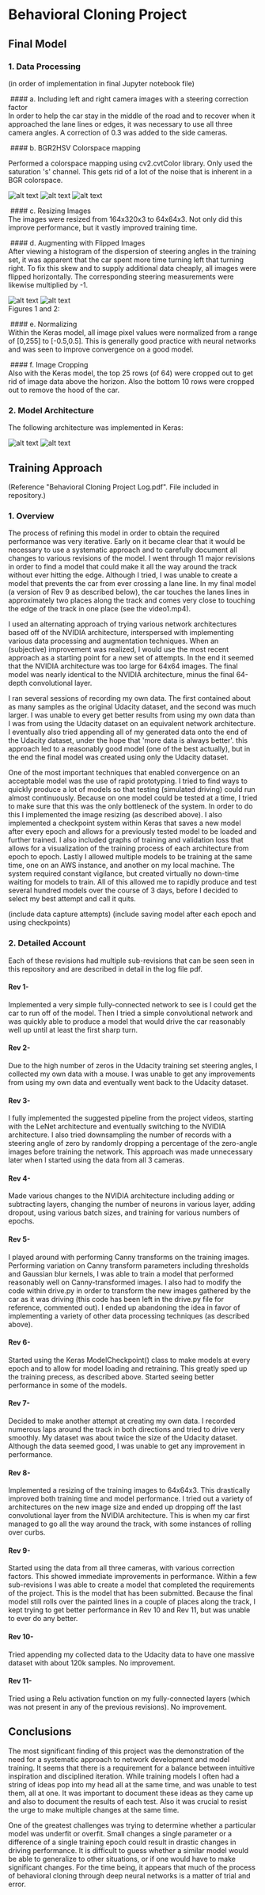 [//]: # (Image References)

[image1]: ./Model_Arcitecture.png "Model Architecture"
[image2]: ./placeholder.png "Grayscaling"
[image3]: ./h-channel.png "H-Channel"
[image4]: ./s-channel.png "S-Channel"
[image5]: ./v-channel.png "V-Channel"
[image6]: ./hist1.png "Steering Angle Distribution"
[image7]: ./hist2.png "After Flipping"
# Behavioral Cloning Project

## Final Model
### 1. Data Processing  
(in order of implementation in final Jupyter notebook file)
  
  #### a. Including left and right camera images with a steering correction factor  
In order to help the car stay in the middle of the road and to recover when it approached the lane lines or edges, it was necessary to use all three camera angles. A correction of 0.3 was added to the side cameras. 
  
  #### b. BGR2HSV Colorspace mapping  
  
Performed a colorspace mapping using cv2.cvtColor library. Only used the saturation 's' channel. This gets rid of a lot of the noise that is inherent in a BGR colorspace. 

![alt text][image3]
![alt text][image4]
![alt text][image5]


  #### c. Resizing Images  
The images were resized from 164x320x3 to 64x64x3. Not only did this improve performance, but it vastly improved training time. 
  
  #### d. Augmenting with Flipped Images  
After viewing a histogram of the dispersion of steering angles in the training set, it was apparent that the car spent more time turning left that turning right. To fix this skew and to supply additional data cheaply, all images were flipped horizontally. The corresponding steering measurements were likewise multiplied by -1.

![alt text][image6]
![alt text][image7]  
Figures 1 and 2:
  
  #### e. Normalizing  
Within the Keras model, all image pixel values were normalized from a range of [0,255] to [-0.5,0.5]. This is generally good practice with neural networks and was seen to improve convergence on a good model.   
  
  #### f. Image Cropping  
Also with the Keras model, the top 25 rows (of 64) were cropped out to get rid of image data above the horizon. Also the bottom 10 rows were cropped out to remove the hood of the car. 


### 2. Model Architecture  
The following architecture was implemented in Keras:

![alt text][image1]
![alt text][image2]

## Training Approach  
(Reference "Behavioral Cloning Project Log.pdf". File included in repository.)
### 1. Overview

The process of refining this model in order to obtain the required performance was very iterative. Early on it became clear that it would be necessary to use a systematic approach and to carefully document all changes to various revisions of the model. I went through 11 major revisions in order to find a model that could make it all the way around the track without ever hitting the edge. Although I tried, I was unable to create a model that prevents the car from ever crossing a lane line. In my final model (a version of Rev 9 as described below), the car touches the lanes lines in approximately two places along the track and comes very close to touching the edge of the track in one place (see the video1.mp4).

I used an alternating approach of trying various network architectures based off of the NVIDIA architecture, interspersed with implementing various data processing and augmentation techniques. When an (subjective) improvement was realized, I would use the most recent approach as a starting point for a new set of attempts. In the end it seemed that the NVIDIA architecture was too large for 64x64 images. The final model was nearly identical to the NVIDIA architecture, minus the final 64-depth convolutional layer. 

I ran several sessions of recording my own data. The first contained about as many samples as the original Udacity dataset, and the second was much larger. I was unable to every get better results from using my own data than I was from using the Udacity dataset on an equivalent network architecture. I eventually also tried appending all of my generated data onto the end of the Udacity dataset, under the hope that 'more data is always better'. this approach led to a reasonably good model (one of the best actually), but in the end the final model was created using only the Udacity dataset. 

One of the most important techniques that enabled convergence on an acceptable model was the use of rapid prototyping. I tried to find ways to quickly produce a lot of models so that testing (simulated driving) could run almost continuously. Because on one model could be tested at a time, I tried to make sure that this was the only bottleneck of the system. In order to do this I implemented the image resizing (as described above). I also implemented a checkpoint system within Keras that saves a new model after every epoch and allows for a previously tested model to be loaded and further trained. I also included graphs of training and validation loss that allows for a visualization of the training process of each architecture from epoch to epoch. Lastly I allowed multiple models to be training at the same time, one on an AWS instance, and another on my local machine. The system required constant vigilance, but created virtually no down-time waiting for models to train. All of this allowed me to rapidly produce and test several hundred models over the course of 3 days, before I decided to select my best attempt and call it quits.

(include data capture attempts)
(include saving model after each epoch and using checkpoints)
### 2. Detailed Account

Each of these revisions had multiple sub-revisions that can be seen seen in this repository and are described in detail in the log file pdf. 

#### Rev 1-
Implemented a very simple fully-connected network to see is I could get the car to run off of the model. Then I tried a simple convolutional network and was quickly able to produce a model that would drive the car reasonably well up until at least the first sharp turn.    

#### Rev 2-
Due to the high number of zeros in the Udacity training set steering angles, I collected my own data with a mouse. I was unable to get any improvements from using my own data and eventually went back to the Udacity dataset.

#### Rev 3-
I fully implemented the suggested pipeline from the project videos, starting with the LeNet architecture and eventually switching to the NVIDIA architecture. I also tried downsampling the number of records with a steering angle of zero by randomly dropping a percentage of the zero-angle images before training the network. This approach was made unnecessary later when I started using the data from all 3 cameras.

#### Rev 4-
Made various changes to the NVIDIA architecture including adding or subtracting layers, changing the number of neurons in various layer, adding dropout, using various batch sizes, and training for various numbers of epochs. 

#### Rev 5-
I played around with performing Canny transforms on the training images. Performing variation on Canny transform parameters including thresholds and Gaussian blur kernels, I was able to train a model that performed reasonably well on Canny-transformed images. I also had to modify the code within drive.py in order to transform the new images gathered by the car as it was driving (this code has been left in the drive.py file for reference, commented out). I ended up abandoning the idea in favor of implementing a variety of other data processing techniques (as described above).

#### Rev 6-
Started using the Keras ModelCheckpoint() class to make models at every epoch and to allow for model loading and retraining. This greatly sped up the training precess, as described above. Started seeing better performance in some of the models.


#### Rev 7-
Decided to make another attempt at creating my own data. I recorded numerous laps around the track in both directions and tried to drive very smoothly. My dataset was about twice the size of the Udacity dataset. Although the data seemed good, I was unable to get any improvement in performance.

#### Rev 8-
Implemented a resizing of the training images to 64x64x3. This drastically improved both training time and model performance. I tried out a variety of architectures on the new image size and ended up dropping off the last convolutional layer from the NVIDIA architecture. This is when my car first managed to go all the way around the track, with some instances of rolling over curbs. 


#### Rev 9-
Started using the data from all three cameras, with various correction factors. This showed immediate improvements in performance. Within a few sub-revisions I was able to create a model that completed the requirements of the project. This is the model that has been submitted. Because the final model still rolls over the painted lines in a couple of places along the track, I kept trying to get better performance in Rev 10 and Rev 11, but was unable to ever do any better.  

#### Rev 10-
Tried appending my collected data to the Udacity data to have one massive dataset with about 120k samples. No improvement.


#### Rev 11-
Tried using a Relu activation function on my fully-connected layers (which was not present in any of the previous revisions). No improvement.

## Conclusions
The most significant finding of this project was the demonstration of the need for a systematic approach to network development and model training. It seems that there is a requirement for a balance between intuitive inspiration and disciplined iteration. While training models I often had a string of ideas pop into my head all at the same time, and was unable to test them, all at one. It was important to document these ideas as they came up and also to document the results of each test. Also it was crucial to resist the urge to make multiple changes at the same time. 

One of the greatest challenges was trying to determine whether a particular model was underfit or overfit. Small changes a single parameter or a difference of a single training epoch could result in drastic changes in driving performance. It is difficult to guess whether a similar model would be able to generalize to other situations, or if one would have to make significant changes. For the time being, it appears that much of the process of behavioral cloning through deep neural networks is a matter of trial and error.


